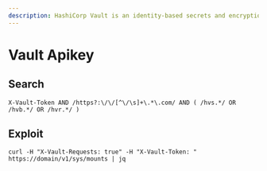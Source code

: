 ```yaml
---
description: HashiCorp Vault is an identity-based secrets and encryption management system
---
```


# Vault Apikey

## Search

```
X-Vault-Token AND /https?:\/\/[^\/\s]+\.*\.com/ AND ( /hvs.*/ OR /hvb.*/ OR /hvr.*/ )
```

## Exploit

```
curl -H "X-Vault-Requests: true" -H "X-Vault-Token: " https://domain/v1/sys/mounts | jq
```
